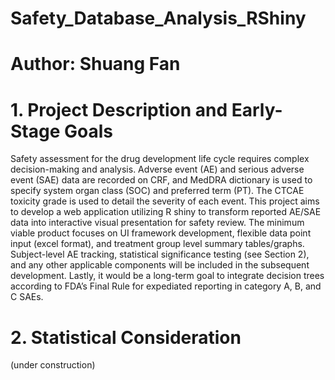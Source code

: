 # Safety_Database_Analysis_RShiny
# Author: Shuang Fan

# 1.	Project Description and Early-Stage Goals
Safety assessment for the drug development life cycle requires complex decision-making and analysis. Adverse event (AE) and serious adverse event (SAE) data are recorded on CRF, and MedDRA dictionary is used to specify system organ class (SOC) and preferred term (PT). The CTCAE toxicity grade is used to detail the severity of each event.
This project aims to develop a web application utilizing R shiny to transform reported AE/SAE data into interactive visual presentation for safety review. The minimum viable product focuses on UI framework development, flexible data point input (excel format), and treatment group level summary tables/graphs. Subject-level AE tracking, statistical significance testing (see Section 2), and any other applicable components will be included in the subsequent development. Lastly, it would be a long-term goal to integrate decision trees according to FDA’s Final Rule for expediated reporting in category A, B, and C SAEs.

# 2. Statistical Consideration
(under construction)

